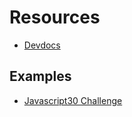 # Resources
- [Devdocs](https://devdocs.io/javascript/)

## Examples
- [Javascript30 Challenge](https://github.com/gluo7777/Javascript/tree/master/JS30)